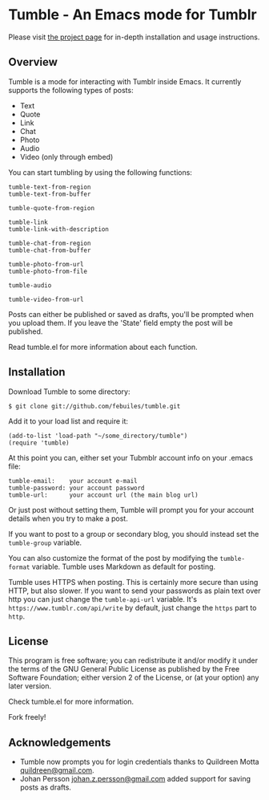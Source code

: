Tumble - An Emacs mode for Tumblr
========================

Please visit [the project page](http://febuiles.github.com/tumble/) for in-depth installation and usage instructions.

Overview
--------

Tumble is a mode for interacting with Tumblr inside Emacs. It currently
supports the following types of posts:

* Text
* Quote
* Link
* Chat
* Photo
* Audio
* Video (only through embed)

You can start tumbling by using the following functions:

    tumble-text-from-region
    tumble-text-from-buffer

    tumble-quote-from-region

    tumble-link
    tumble-link-with-description

    tumble-chat-from-region
    tumble-chat-from-buffer

    tumble-photo-from-url
    tumble-photo-from-file

    tumble-audio

    tumble-video-from-url

Posts can either be published or saved as drafts, you'll be prompted
when you upload them. If you leave the 'State' field empty the post
will be published.

Read tumble.el for more information about each function.

Installation
------------
Download Tumble to some directory:

    $ git clone git://github.com/febuiles/tumble.git

Add it to your load list and require it:

    (add-to-list 'load-path "~/some_directory/tumble")
    (require 'tumble)

At this point you can, either set your Tubmblr account info on your
.emacs file:

    tumble-email:    your account e-mail
    tumble-password: your account password
    tumble-url:      your account url (the main blog url)

Or just post without setting them, Tumble will prompt you for your
account details when you try to make a post.

If you want to post to a group or secondary blog, you should instead
set the `tumble-group` variable.

You can also customize the format of the post by modifying the
`tumble-format` variable. Tumble uses Markdown as default for posting.

Tumble uses HTTPS when posting. This is certainly more secure than
using HTTP, but also slower. If you want to send your passwords as
plain text over http you can just change the `tumble-api-url`
variable. It's `https://www.tumblr.com/api/write` by default, just
change the `https` part to `http`.


License
-------

This program is free software; you can redistribute it and/or modify it under
the terms of the GNU General Public License as published by the Free Software
Foundation; either version 2 of the License, or (at your option) any later
version.

Check tumble.el for more information.

Fork freely!


Acknowledgements
----------------

* Tumble now prompts you for login credentials thanks to
  Quildreen Motta <quildreen@gmail.com>.
* Johan Persson <johan.z.persson@gmail.com> added support
  for saving posts as drafts.
